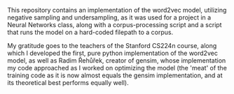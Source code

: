This repository contains an implementation of the word2vec model, utilizing negative sampling and undersampling, as it was used for a project in a Neural Networks class, along with a corpus-processing script and a script that runs the model on a hard-coded filepath to a corpus.

My gratitude goes to the teachers of the Stanford CS224n course, along which I developed the first, pure python implementation of the word2vec model, as well as Radim Řehůřek, creator of gensim, whose implementation my code approached as I worked on optimizing the model (the 'meat' of the training code as it is now almost equals the gensim implementation, and at its theoretical best performs equally well).
